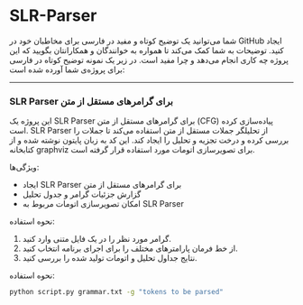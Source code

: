 # SLR-Parser
 شما می‌توانید یک توضیح کوتاه و مفید در فارسی برای مخاطبان خود در GitHub ایجاد کنید. توضیحات به شما کمک می‌کند تا همواره به خوانندگان و همکارانتان بگویید که این پروژه چه کاری انجام می‌دهد و چرا مفید است. در زیر یک نمونه توضیح کوتاه در فارسی برای پروژه‌ی شما آورده شده است:

---
### SLR Parser برای گرامرهای مستقل از متن

این پروژه یک SLR Parser برای گرامرهای مستقل از متن (CFG) پیاده‌سازی کرده است. SLR Parser از تحلیلگر جملات مستقل از متن استفاده می‌کند تا جملات را بررسی کرده و درخت تجزیه و تحلیل را ایجاد کند. این کد به زبان پایتون نوشته شده و از کتابخانه graphviz برای تصویرسازی اتومات مورد استفاده قرار گرفته است.

ویژگی‌ها:
- ایجاد SLR Parser برای گرامرهای مستقل از متن
- گزارش جزئیات گرامر و جدول تحلیل
- امکان تصویرسازی اتومات مربوط به SLR Parser

 نحوه استفاده:
1. گرامر مورد نظر را در یک فایل متنی وارد کنید.
2. از خط فرمان پارامترهای مختلف را برای اجرای برنامه انتخاب کنید.
3. نتایج جداول تحلیل و اتومات تولید شده را بررسی کنید.

 نحوه استفاده:

```bash
python script.py grammar.txt -g "tokens to be parsed"
```
